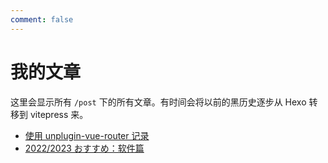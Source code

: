```yaml
---
comment: false
---
```


# 我的文章

这里会显示所有 `/post` 下的所有文章。有时间会将以前的黑历史逐步从 Hexo 转移到 vitepress 来。

- [使用 unplugin-vue-router 记录](/posts/unplugin-vue-router)
- [2022/2023 おすすめ：软件篇](/posts/worthy-2022-2023-software)
